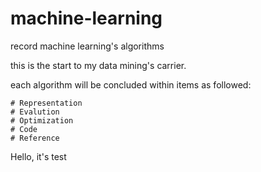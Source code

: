 # machine-learning

record machine learning's algorithms

this is the start to my data mining's carrier.

each algorithm will be concluded within items as followed:
```
# Representation
# Evalution
# Optimization
# Code
# Reference
```

Hello, it's test